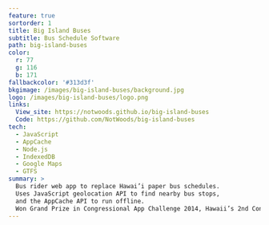 ```yaml
---
feature: true
sortorder: 1
title: Big Island Buses
subtitle: Bus Schedule Software
path: big-island-buses
color:
  r: 77
  g: 116
  b: 171
fallbackcolor: '#313d3f'
bkgimage: /images/big-island-buses/background.jpg
logo: /images/big-island-buses/logo.png
links:
  View_site: https://notwoods.github.io/big-island-buses
  Code: https://github.com/NotWoods/big-island-buses
tech:
  - JavaScript
  - AppCache
  - Node.js
  - IndexedDB
  - Google Maps
  - GTFS
summary: >
  Bus rider web app to replace Hawai’i paper bus schedules.
  Uses JavaScript geolocation API to find nearby bus stops,
  and the AppCache API to run offline.
  Won Grand Prize in Congressional App Challenge 2014, Hawaii’s 2nd Congressional District.
---
```


